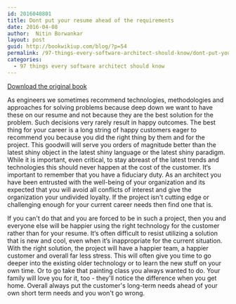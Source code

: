 ```yaml
---
id: 2016040801
title: Dont put your resume ahead of the requirements
date: 2016-04-08
author:  Nitin Borwankar
layout: post
guid: http://bookwikiup.com/blog/?p=54
permalink: /97-things-every-software-architect-should-know/dont-put-your-resume-ahead-of-the-requirements/
categories:
  - 97 things every software architect should know
---
```


[Download the original book](/uploads/97-things-every-software-architect-should-know.pdf)

As engineers we sometimes recommend technologies, methodologies and approaches for solving
problems because deep down we want to have these on our resume and not because they are the
best solution for the problem. Such decisions very rarely result in happy outcomes.
The best thing for your career is a long string of happy customers eager to recommend you
because you did the right thing by them and for the project. This goodwill will serve you orders
of magnitude better than the latest shiny object in the latest shiny language or the latest shiny
paradigm. While it is important, even critical, to stay abreast of the latest trends and technologies
this should never happen at the cost of the customer. It‘s important to remember that you have a
fiduciary duty. As an architect you have been entrusted with the well-being of your organization
and its expected that you will avoid all conflicts of interest and give the organization your
undivided loyalty. If the project isn't cutting edge or challenging enough for your current career
needs then find one that is.

If you can't do that and you are forced to be in such a project, then you and everyone else will be
happier using the right technology for the customer rather than for your resume. It‘s often
difficult to resist utilizing a solution that is new and cool, even when it‘s inappropriate for the
current situation.
With the right solution, the project will have a happier team, a happier customer and overall far
less stress. This will often give you time to go deeper into the existing older technology or to
learn the new stuff on your own time. Or to go take that painting class you always wanted to do.
Your family will love you for it, too - they'll notice the difference when you get home.
Overall always put the customer's long-term needs ahead of your own short term needs and you
won't go wrong.

